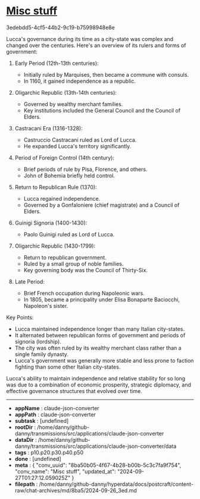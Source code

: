 # [Misc stuff](https://claude.ai/chat/8ba50b05-4f67-4b28-b00b-5c3c7fa9f754)

3edebdd5-4cf5-44b2-9c19-b75998948e8e

 Lucca's governance during its time as a city-state was complex and changed over the centuries. Here's an overview of its rulers and forms of government:

1. Early Period (12th-13th centuries):
   - Initially ruled by Marquises, then became a commune with consuls.
   - In 1160, it gained independence as a republic.

2. Oligarchic Republic (13th-14th centuries):
   - Governed by wealthy merchant families.
   - Key institutions included the General Council and the Council of Elders.

3. Castracani Era (1316-1328):
   - Castruccio Castracani ruled as Lord of Lucca.
   - He expanded Lucca's territory significantly.

4. Period of Foreign Control (14th century):
   - Brief periods of rule by Pisa, Florence, and others.
   - John of Bohemia briefly held control.

5. Return to Republican Rule (1370):
   - Lucca regained independence.
   - Governed by a Gonfaloniere (chief magistrate) and a Council of Elders.

6. Guinigi Signoria (1400-1430):
   - Paolo Guinigi ruled as Lord of Lucca.

7. Oligarchic Republic (1430-1799):
   - Return to republican government.
   - Ruled by a small group of noble families.
   - Key governing body was the Council of Thirty-Six.

8. Late Period:
   - Brief French occupation during Napoleonic wars.
   - In 1805, became a principality under Elisa Bonaparte Baciocchi, Napoleon's sister.

Key Points:
- Lucca maintained independence longer than many Italian city-states.
- It alternated between republican forms of government and periods of signoria (lordship).
- The city was often ruled by its wealthy merchant class rather than a single family dynasty.
- Lucca's government was generally more stable and less prone to faction fighting than some other Italian city-states.

Lucca's ability to maintain independence and relative stability for so long was due to a combination of economic prosperity, strategic diplomacy, and effective governance structures that evolved over time.

---

* **appName** : claude-json-converter
* **appPath** : claude-json-converter
* **subtask** : [undefined]
* **rootDir** : /home/danny/github-danny/transmissions/src/applications/claude-json-converter
* **dataDir** : /home/danny/github-danny/transmissions/src/applications/claude-json-converter/data
* **tags** : p10.p20.p30.p40.p50
* **done** : [undefined]
* **meta** : {
  "conv_uuid": "8ba50b05-4f67-4b28-b00b-5c3c7fa9f754",
  "conv_name": "Misc stuff",
  "updated_at": "2024-09-27T01:27:12.059025Z"
}
* **filepath** : /home/danny/github-danny/hyperdata/docs/postcraft/content-raw/chat-archives/md/8ba5/2024-09-26_3ed.md